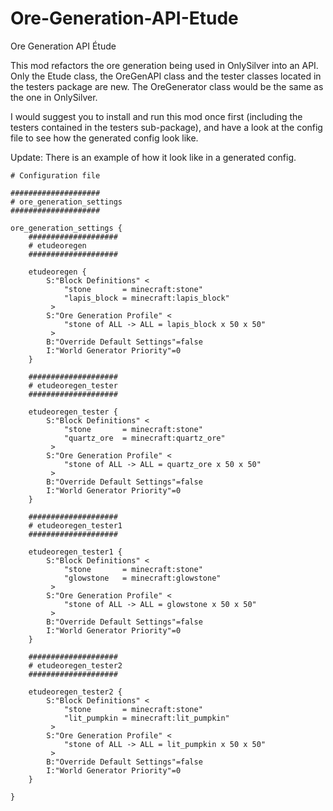 Ore-Generation-API-Etude
========================

Ore Generation API Étude

This mod refactors the ore generation being used in OnlySilver into an API. Only the Etude class, the OreGenAPI class and the tester classes located in the testers package are new. The OreGenerator class would be the same as the one in OnlySilver.

I would suggest you to install and run this mod once first (including the testers contained in the testers sub-package), and have a look at the config file to see how the generated config look like.



Update: There is an example of how it look like in a generated config.



```
# Configuration file

####################
# ore_generation_settings
####################

ore_generation_settings {
    ####################
    # etudeoregen
    ####################

    etudeoregen {
        S:"Block Definitions" <
            "stone       = minecraft:stone"
            "lapis_block = minecraft:lapis_block"
         >
        S:"Ore Generation Profile" <
            "stone of ALL -> ALL = lapis_block x 50 x 50"
         >
        B:"Override Default Settings"=false
        I:"World Generator Priority"=0
    }

    ####################
    # etudeoregen_tester
    ####################

    etudeoregen_tester {
        S:"Block Definitions" <
            "stone       = minecraft:stone"
            "quartz_ore  = minecraft:quartz_ore"
         >
        S:"Ore Generation Profile" <
            "stone of ALL -> ALL = quartz_ore x 50 x 50"
         >
        B:"Override Default Settings"=false
        I:"World Generator Priority"=0
    }

    ####################
    # etudeoregen_tester1
    ####################

    etudeoregen_tester1 {
        S:"Block Definitions" <
            "stone       = minecraft:stone"
            "glowstone   = minecraft:glowstone"
         >
        S:"Ore Generation Profile" <
            "stone of ALL -> ALL = glowstone x 50 x 50"
         >
        B:"Override Default Settings"=false
        I:"World Generator Priority"=0
    }

    ####################
    # etudeoregen_tester2
    ####################

    etudeoregen_tester2 {
        S:"Block Definitions" <
            "stone       = minecraft:stone"
            "lit_pumpkin = minecraft:lit_pumpkin"
         >
        S:"Ore Generation Profile" <
            "stone of ALL -> ALL = lit_pumpkin x 50 x 50"
         >
        B:"Override Default Settings"=false
        I:"World Generator Priority"=0
    }

}

```

